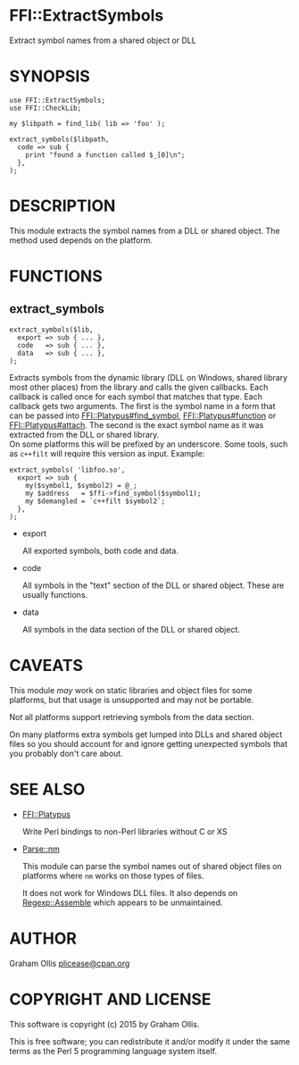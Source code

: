 # FFI::ExtractSymbols

Extract symbol names from a shared object or DLL

# SYNOPSIS

    use FFI::ExtractSymbols;
    use FFI::CheckLib;
    
    my $libpath = find_lib( lib => 'foo' );
    
    extract_symbols($libpath,
      code => sub {
        print "found a function called $_[0]\n";
      },
    );

# DESCRIPTION

This module extracts the symbol names from a DLL or shared object.  The 
method used depends on the platform.

# FUNCTIONS

## extract\_symbols

    extract_symbols($lib,
      export => sub { ... },
      code   => sub { ... },
      data   => sub { ... },
    );

Extracts symbols from the dynamic library (DLL on Windows, shared 
library most other places) from the library and calls the given 
callbacks. Each callback is called once for each symbol that matches 
that type.  Each callback gets two arguments.  The first is the symbol 
name in a form that can be passed into [FFI::Platypus#find\_symbol](https://metacpan.org/pod/FFI::Platypus#find_symbol), 
[FFI::Platypus#function](https://metacpan.org/pod/FFI::Platypus#function) or [FFI::Platypus#attach](https://metacpan.org/pod/FFI::Platypus#attach).  The second is the 
exact symbol name as it was extracted from the DLL or shared library.  
On some platforms this will be prefixed by an underscore.  Some tools, 
such as `c++filt` will require this version as input.  Example:

    extract_symbols( 'libfoo.so',
      export => sub {
        my($symbol1, $symbol2) = @_;
        my $address   = $ffi->find_symbol($symbol1);
        my $demangled = `c++filt $symbol2`;
      },
    );

- export

    All exported symbols, both code and data.

- code

    All symbols in the "text" section of the DLL or shared object.
    These are usually functions.

- data

    All symbols in the data section of the DLL or shared object.

# CAVEATS

This module _may_ work on static libraries and object files for some 
platforms, but that usage is unsupported and may not be portable.

Not all platforms support retrieving symbols from the data section.

On many platforms extra symbols get lumped into DLLs and shared object 
files so you should account for and ignore getting unexpected symbols 
that you probably don't care about.

# SEE ALSO

- [FFI::Platypus](https://metacpan.org/pod/FFI::Platypus)

    Write Perl bindings to non-Perl libraries without C or XS

- [Parse::nm](https://metacpan.org/pod/Parse::nm)

    This module can parse the symbol names out of shared object files on 
    platforms where `nm` works on those types of files.

    It does not work for Windows DLL files.  It also depends on 
    [Regexp::Assemble](https://metacpan.org/pod/Regexp::Assemble) which appears to be unmaintained.

# AUTHOR

Graham Ollis <plicease@cpan.org>

# COPYRIGHT AND LICENSE

This software is copyright (c) 2015 by Graham Ollis.

This is free software; you can redistribute it and/or modify it under
the same terms as the Perl 5 programming language system itself.
